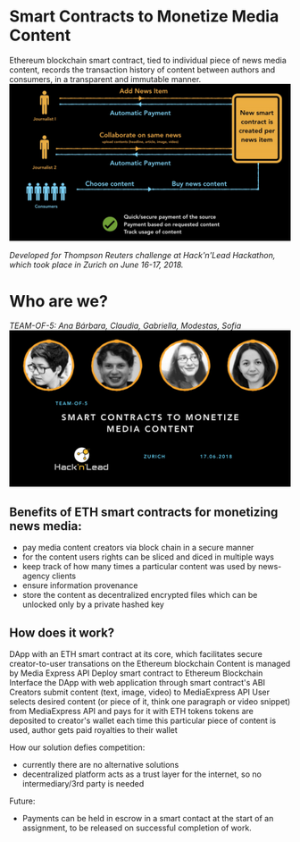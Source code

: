 # Smart Contracts to Monetize Media Content
Ethereum blockchain smart contract, tied to individual piece of news media content, records the transaction history of content between authors and consumers, in a transparent and immutable manner.
![SMART CONTRACT SOLUTION PROPOSAL](https://github.com/mfilipav/NewsSmartContracts/blob/master/misc/img2.jpg)

*Developed for Thompson Reuters challenge at Hack'n'Lead Hackathon, which took place in Zurich on June 16-17, 2018.*









# Who are we?
*TEAM-OF-5: Ana Bárbara, Claudia, Gabriella, Modestas, Sofia*
![TEAM-OF-5](https://github.com/mfilipav/NewsSmartContracts/blob/master/misc/img1.jpg)






## Benefits of ETH smart contracts for monetizing news media:
  - pay media content creators via block chain in a secure manner
  - for the content users rights can be sliced and diced in multiple ways
  - keep track of how many times a particular content was used by news-agency clients
  - ensure information provenance
  - store the content as decentralized encrypted files which can be unlocked only by a private hashed key


## How does it work?
DApp with an ETH smart contract at its core, which facilitates secure creator-to-user transations on the Ethereum blockchain
Content is managed by Media Express API
  Deploy smart contract to Ethereum Blockchain
  Interface the DApp with web application through smart contract's ABI
  Creators submit content (text, image, video) to MediaExpress API
  User selects desired content (or piece of it, think one paragraph or video snippet) from MediaExpress API
  and pays for it with ETH tokens
  tokens are deposited to creator's wallet
  each time this particular piece of content is used, author gets paid royalties to their wallet


How our solution defies competition:
- currently there are no alternative solutions
- decentralized platform acts as a trust layer for the internet, so no intermediary/3rd party is needed

Future:
- Payments can be held in escrow in a smart contact at the start of an assignment, to be released on successful completion of work.


